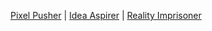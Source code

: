 <a href="https://banastas.com">Pixel Pusher</a> | <a href="https://banastas.blog">Idea Aspirer</a> | <a href="https://deresolute.com">Reality Imprisoner</a>




